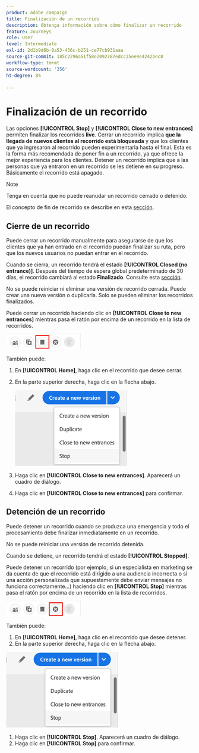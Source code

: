 ```yaml
---
product: adobe campaign
title: Finalización de un recorrido
description: Obtenga información sobre cómo finalizar un recorrido
feature: Journeys
role: User
level: Intermediate
exl-id: 2d1b9d6b-0a53-436c-b251-ce77cb931aaa
source-git-commit: 185c2296a51f58e2092787edcc35ee9e4242bec8
workflow-type: tm+mt
source-wordcount: '356'
ht-degree: 8%

---
```


# Finalización de un recorrido

Las opciones **[!UICONTROL Stop]** y **[!UICONTROL Close to new entrances]** permiten finalizar los recorridos **live**. Cerrar un recorrido implica **que la llegada de nuevos clientes al recorrido está bloqueada** y que los clientes que ya ingresaron al recorrido pueden experimentarla hasta el final. Esta es la forma más recomendada de poner fin a un recorrido, ya que ofrece la mejor experiencia para los clientes. Detener un recorrido implica que a las personas que ya entraron en un recorrido se les detiene en su progreso. Básicamente el recorrido está apagado.

>[!NOTE]
>
>Tenga en cuenta que no puede reanudar un recorrido cerrado o detenido.
>
>El concepto de fin de recorrido se describe en esta [sección](../building-journeys/journey.md#ending_a_journey).

## Cierre de un recorrido

Puede cerrar un recorrido manualmente para asegurarse de que los clientes que ya han entrado en el recorrido puedan finalizar su ruta, pero que los nuevos usuarios no puedan entrar en el recorrido.

Cuando se cierra, un recorrido tendrá el estado **[!UICONTROL Closed (no entrance)]**. Después del tiempo de espera global predeterminado de 30 días, el recorrido cambiará al estado **Finalizado**. Consulte esta [sección](../building-journeys/changing-properties.md#entrance).

No se puede reiniciar ni eliminar una versión de recorrido cerrada. Puede crear una nueva versión o duplicarla. Solo se pueden eliminar los recorridos finalizados.

Puede cerrar un recorrido haciendo clic en **[!UICONTROL Close to new entrances]** mientras pasa el ratón por encima de un recorrido en la lista de recorridos.

![](../assets/do-not-localize/journey-finish-quick-action.png)

También puede:

1. En **[!UICONTROL Home]**, haga clic en el recorrido que desee cerrar.
1. En la parte superior derecha, haga clic en la flecha abajo.

   ![](../assets/finish_drop_down_list.png)

1. Haga clic en **[!UICONTROL Close to new entrances]**. Aparecerá un cuadro de diálogo.
1. Haga clic en **[!UICONTROL Close to new entrances]** para confirmar.

## Detención de un recorrido

Puede detener un recorrido cuando se produzca una emergencia y todo el procesamiento debe finalizar inmediatamente en un recorrido.

No se puede reiniciar una versión de recorrido detenida.

Cuando se detiene, un recorrido tendrá el estado **[!UICONTROL Stopped]**.

Puede detener un recorrido (por ejemplo, si un especialista en marketing se da cuenta de que el recorrido está dirigido a una audiencia incorrecta o si una acción personalizada que supuestamente debe enviar mensajes no funciona correctamente...) haciendo clic en **[!UICONTROL Stop]** mientras pasa el ratón por encima de un recorrido en la lista de recorridos.

![](../assets/do-not-localize/journey-stop-quick-action.png)

También puede:

1. En **[!UICONTROL Home]**, haga clic en el recorrido que desee detener.
1. En la parte superior derecha, haga clic en la flecha abajo.

![](../assets/finish_drop_down_list.png)

1. Haga clic en **[!UICONTROL Stop]**. Aparecerá un cuadro de diálogo.
1. Haga clic en **[!UICONTROL Stop]** para confirmar.
